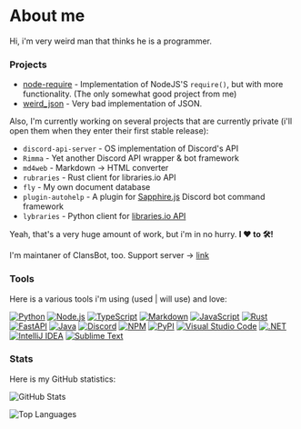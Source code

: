 # About me

Hi, i'm very weird man that thinks he is a programmer.

### Projects

- [node-require](https://github.com/weerdy15/node-require) - Implementation of NodeJS'S `require()`, but with more functionality. (The only somewhat good project from me)
- [weird_json](https://github.com/weerdy15/weird_json) - Very bad implementation of JSON.

Also, I'm currently working on several projects that are currently private (i'll open them when they enter their first stable release):

- `discord-api-server` - OS implementation of Discord's API
- `Rimma` - Yet another Discord API wrapper & bot framework
- `md4web` - Markdown -> HTML converter
- `rubraries` - Rust client for libraries.io API
- `fly` - My own document database
- `plugin-autohelp` - A plugin for [Sapphire.js](https://github.com/sapphiredev/framework) Discord bot command framework
- `lybraries` - Python client for [libraries.io API](https//libraries.io/api)

Yeah, that's a very huge amount of work, but i'm in no hurry. **I ❤️ to 🛠️!**

I'm maintaner of ClansBot, too. Support server -> [link](https://discord.gg/Fhn7rCVmCp)

### Tools

Here is a various tools i'm using (used | will use) and love:

[![Python](https://shields.io/badge/Python-3.10-%231793D1?style=for-the-badge&logo=python&logoColor=blue)](https://python.org/)
[![Node.js](https://shields.io/badge/Node.js-17.9.0-%231793D1?style=for-the-badge&logo=node.js&color=%23339933)](https://nodejs.org/)
[![TypeScript](https://shields.io/badge/TypeScript-4.6-%231793D1?style=for-the-badge&logo=typescript&color=%233178C6)](https://typescriptlang.org/)
[![Markdown](https://shields.io/badge/Markdown-GitHub%0Aflavoured-%231793D1?style=for-the-badge&logo=markdown&color=black)](https://daringfireball.net/projects/markdown/)
[![JavaScript](https://shields.io/badge/JavaScript-ES%0A2018-%23F7DF1E?style=for-the-badge&logo=javascript&labelColor=black)](https://javascript.com/)
[![Rust](https://shields.io/badge/Rust-1.60.0-black?style=for-the-badge&logo=rust&labelColor=84151c)](https://rust-lang.org/)
[![FastAPI](https://shields.io/badge/FastAPI-0.75.1-black?style=for-the-badge&logo=fastapi&labelColor=black&color=009688)](https://github.com/tiangolo/fastapi/)
[![Java](https://shields.io/badge/Java-18-black?style=for-the-badge&logo=java&labelColor=orange&color=black)](https://java.com/)
[![Discord](https://shields.io/badge/Discord-nakamita%239597-black?style=for-the-badge&logo=discord&labelColor=black&color=5865F2)](https://discord.com/)
[![NPM](https://shields.io/badge/NPM-8.6.0-black?style=for-the-badge&logo=npm&labelColor=black&color=CB3837)](https://npmjs.org/)
[![PyPI](https://shields.io/badge/PyPI-weerdy15-black?style=for-the-badge&logo=pypi&labelColor=black&color=3775A9)](https://pypi.org/)
[![Visual Studio Code](https://shields.io/badge/Visual%20Studio%20Code-1.66-black?style=for-the-badge&logo=visualstudiocode&labelColor=black&color=007ACC&logoColor=007ACC)](https://code.visualstudio.com/)
[![.NET](https://shields.io/badge/.NET-6.0.3-black?style=for-the-badge&logo=dotnet&labelColor=black&color=512BD4)](https://dotnet.microsoft.com/)
[![IntelliJ IDEA](https://shields.io/badge/IntelliJ%20IDEA-2021.3-black?style=for-the-badge&logo=intellijidea&labelColor=black&color=0023b2&logoColor=0023b2)](https://www.jetbrains.com/idea/)
[![Sublime Text](https://shields.io/badge/Sublime%20Text-4B4126-black?style=for-the-badge&logo=sublimetext&labelColor=black&color=FF9800)](https://sublimetext.com/)

### Stats

Here is my GitHub statistics:

![GitHub Stats](https://github-readme-stats.vercel.app/api?username=weerdy15&show_icons=true&theme=codeSTACKr&count_private=true)

![Top Languages](https://github-readme-stats.vercel.app/api/top-langs/?username=weerdy15&layout=compact&theme=codeSTACKr)
